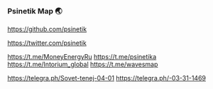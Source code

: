 ### Psinetik Map 🌏

https://github.com/psinetik

https://twitter.com/psinetik

https://t.me/MoneyEnergyRu
https://t.me/psinetika
https://t.me/Intorium_global
https://t.me/wavesmap

https://telegra.ph/Sovet-tenej-04-01
https://telegra.ph/-03-31-1469

<!--
**psinetik/psinetik** is a ✨ _special_ ✨ repository because its `README.md` (this file) appears on your GitHub profile.

Here are some ideas to get you started:

- 🔭 I’m currently working on ...
- 🌱 I’m currently learning ...
- 👯 I’m looking to collaborate on ...
- 🤔 I’m looking for help with ...
- 💬 Ask me about ...
- 📫 How to reach me: ...
- 😄 Pronouns: ...
- ⚡ Fun fact: ...
-->
